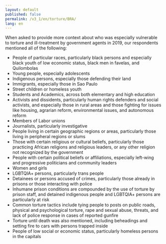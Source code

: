 ```yaml
---
layout: default
published: false
permalink: /v3_1/en/torture/BRA/
lang: en
---
```


When asked to provide more context about who was especially vulnerable to torture and ill-treatment by government agents in 2019, our respondents mentioned all of the following:
- People of particular races, particularly black persons and especially black youth of low economic status, black men in favelas, and Quilombolas
- Young people, especially adolescents
- Indigenous persons, especially those defending their land
- Immigrants, especially those in Sao Paulo
- Street children or homeless youth 
- Students and Academics, across both elementary and high education
- Activists and dissidents, particularly human rights defenders and social activists, and especially those in rural areas and those fighting for issues like housing, agrarian reform, environmental issues, and autonomous reform
- Members of Labor unions 
- Journalists, particularly investigative
- People living in certain geographic regions or areas, particularly those living in peripheral regions or slums
- Those with certain religious or cultural beliefs, particularly those practicing African religions and religious leaders, or any other religion not recognized by the government 
- People with certain political beliefs or affiliations, especially left-wing and progressive politicians and community leaders
- Women and girls 
- LGBTQIA+ persons, particularly trans people
- Detainees or persons accused of crimes, particularly those already in prisons or those interacting with police
- Inhumane prison conditions are compounded by the use of torture by prison staff, and detained indigenous people and LGBTQIA+ persons are particularly at risk
- Common torture tactics include tying people to posts on public roads, physical and psychological torture, rape and sexual abuse, threats, and lack of police response in cases of reported gunfire
- Torture until death was also mentioned, including beheadings and setting fire to cars with persons trapped inside 
- People of low social or economic status, particularly homeless persons in the capitals

